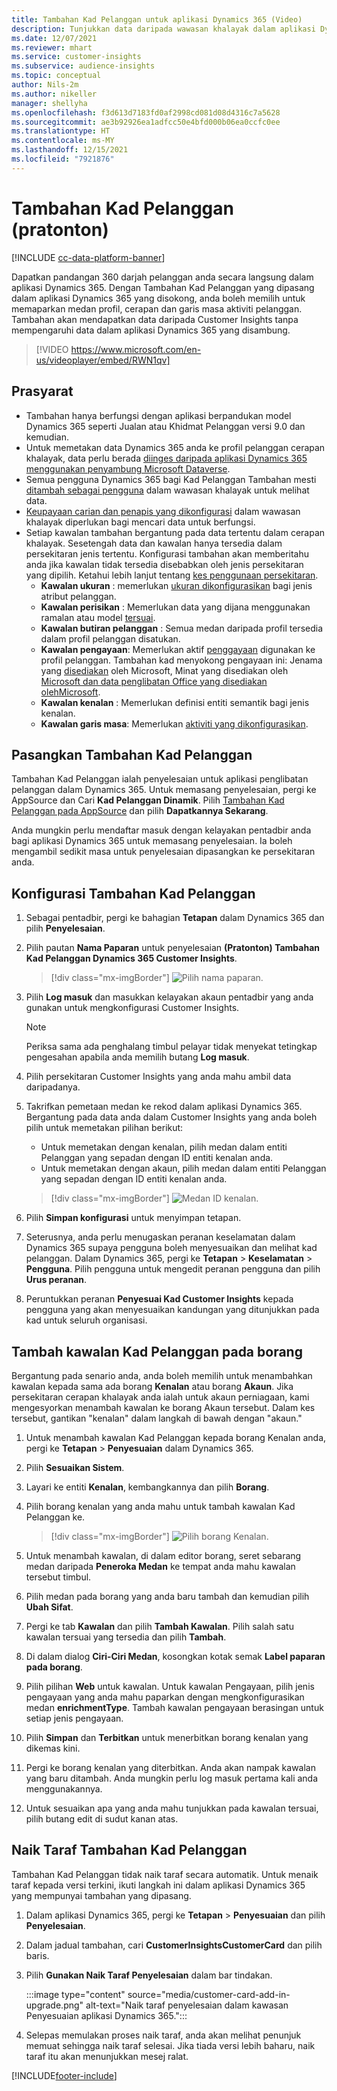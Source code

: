 ```yaml
---
title: Tambahan Kad Pelanggan untuk aplikasi Dynamics 365 (Video)
description: Tunjukkan data daripada wawasan khalayak dalam aplikasi Dynamics 365 dengan tambahan ini.
ms.date: 12/07/2021
ms.reviewer: mhart
ms.service: customer-insights
ms.subservice: audience-insights
ms.topic: conceptual
author: Nils-2m
ms.author: nikeller
manager: shellyha
ms.openlocfilehash: f3d613d7183fd0af2998cd081d08d4316c7a5628
ms.sourcegitcommit: ae3b92926ea1adfcc50e4bfd000b06ea0ccfc0ee
ms.translationtype: HT
ms.contentlocale: ms-MY
ms.lasthandoff: 12/15/2021
ms.locfileid: "7921876"
---
```

# <a name="customer-card-add-in-preview"></a>Tambahan Kad Pelanggan (pratonton)

[!INCLUDE [cc-data-platform-banner](../includes/cc-data-platform-banner.md)]

Dapatkan pandangan 360 darjah pelanggan anda secara langsung dalam aplikasi Dynamics 365. Dengan Tambahan Kad Pelanggan yang dipasang dalam aplikasi Dynamics 365 yang disokong, anda boleh memilih untuk memaparkan medan profil, cerapan dan garis masa aktiviti pelanggan. Tambahan akan mendapatkan data daripada Customer Insights tanpa mempengaruhi data dalam aplikasi Dynamics 365 yang disambung.

> [!VIDEO https://www.microsoft.com/en-us/videoplayer/embed/RWN1qv]

## <a name="prerequisites"></a>Prasyarat

- Tambahan hanya berfungsi dengan aplikasi berpandukan model Dynamics 365 seperti Jualan atau Khidmat Pelanggan versi 9.0 dan kemudian.
- Untuk memetakan data Dynamics 365 anda ke profil pelanggan cerapan khalayak, data perlu berada [diinges daripada aplikasi Dynamics 365 menggunakan penyambung Microsoft Dataverse](connect-power-query.md).
- Semua pengguna Dynamics 365 bagi Kad Pelanggan Tambahan mesti [ditambah sebagai pengguna](permissions.md) dalam wawasan khalayak untuk melihat data.
- [Keupayaan carian dan penapis yang dikonfigurasi](search-filter-index.md) dalam wawasan khalayak diperlukan bagi mencari data untuk berfungsi.
- Setiap kawalan tambahan bergantung pada data tertentu dalam cerapan khalayak. Sesetengah data dan kawalan hanya tersedia dalam persekitaran jenis tertentu. Konfigurasi tambahan akan memberitahu anda jika kawalan tidak tersedia disebabkan oleh jenis persekitaran yang dipilih. Ketahui lebih lanjut tentang [kes penggunaan persekitaran](work-with-business-accounts.md).
  - **Kawalan ukuran** : memerlukan [ukuran dikonfigurasikan](measures.md) bagi jenis atribut pelanggan.
  - **Kawalan perisikan** : Memerlukan data yang dijana menggunakan ramalan atau model [tersuai](predictions-overview.md).
  - **Kawalan butiran pelanggan** : Semua medan daripada profil tersedia dalam profil pelanggan disatukan.
  - **Kawalan pengayaan**: Memerlukan aktif [penggayaan](enrichment-hub.md) digunakan ke profil pelanggan. Tambahan kad menyokong pengayaan ini: Jenama yang [disediakan](enrichment-microsoft.md) oleh Microsoft, Minat yang disediakan oleh [Microsoft dan data penglibatan Office yang disediakan oleh](enrichment-microsoft.md)[Microsoft](enrichment-office.md).
  - **Kawalan kenalan** : Memerlukan definisi entiti semantik bagi jenis kenalan.
  - **Kawalan garis masa**: Memerlukan [aktiviti yang dikonfigurasikan](activities.md).

## <a name="install-the-customer-card-add-in"></a>Pasangkan Tambahan Kad Pelanggan

Tambahan Kad Pelanggan ialah penyelesaian untuk aplikasi penglibatan pelanggan dalam Dynamics 365. Untuk memasang penyelesaian, pergi ke AppSource dan Cari **Kad Pelanggan Dinamik**. Pilih [Tambahan Kad Pelanggan pada AppSource](https://appsource.microsoft.com/product/dynamics-365/mscrm.dynamics_365_customer_insights_customer_card_addin?tab=Overview) dan pilih **Dapatkannya Sekarang**.

Anda mungkin perlu mendaftar masuk dengan kelayakan pentadbir anda bagi aplikasi Dynamics 365 untuk memasang penyelesaian. Ia boleh mengambil sedikit masa untuk penyelesaian dipasangkan ke persekitaran anda.

## <a name="configure-the-customer-card-add-in"></a>Konfigurasi Tambahan Kad Pelanggan

1. Sebagai pentadbir, pergi ke bahagian **Tetapan** dalam Dynamics 365 dan pilih **Penyelesaian**.

1. Pilih pautan **Nama Paparan** untuk penyelesaian **(Pratonton) Tambahan Kad Pelanggan Dynamics 365 Customer Insights**.

   > [!div class="mx-imgBorder"]
   > ![Pilih nama paparan.](media/select-display-name.png "Pilih nama paparan.")

1. Pilih **Log masuk** dan masukkan kelayakan akaun pentadbir yang anda gunakan untuk mengkonfigurasi Customer Insights.

   > [!NOTE]
   > Periksa sama ada penghalang timbul pelayar tidak menyekat tetingkap pengesahan apabila anda memilih butang **Log masuk**.

1. Pilih persekitaran Customer Insights yang anda mahu ambil data daripadanya.

1. Takrifkan pemetaan medan ke rekod dalam aplikasi Dynamics 365. Bergantung pada data anda dalam Customer Insights yang anda boleh pilih untuk memetakan pilihan berikut:
   - Untuk memetakan dengan kenalan, pilih medan dalam entiti Pelanggan yang sepadan dengan ID entiti kenalan anda.
   - Untuk memetakan dengan akaun, pilih medan dalam entiti Pelanggan yang sepadan dengan ID entiti kenalan anda.

   > [!div class="mx-imgBorder"]
   > ![Medan ID kenalan.](media/contact-id-field.png "Medan ID kenalan.")

1. Pilih **Simpan konfigurasi** untuk menyimpan tetapan.

1. Seterusnya, anda perlu menugaskan peranan keselamatan dalam Dynamics 365 supaya pengguna boleh menyesuaikan dan melihat kad pelanggan. Dalam Dynamics 365, pergi ke **Tetapan** > **Keselamatan** > **Pengguna**. Pilih pengguna untuk mengedit peranan pengguna dan pilih **Urus peranan**.

1. Peruntukkan peranan **Penyesuai Kad Customer Insights** kepada pengguna yang akan menyesuaikan kandungan yang ditunjukkan pada kad untuk seluruh organisasi.

## <a name="add-customer-card-controls-to-forms"></a>Tambah kawalan Kad Pelanggan pada borang

Bergantung pada senario anda, anda boleh memilih untuk menambahkan kawalan kepada sama ada borang **Kenalan** atau borang **Akaun**. Jika persekitaran cerapan khalayak anda ialah untuk akaun perniagaan, kami mengesyorkan menambah kawalan ke borang Akaun tersebut. Dalam kes tersebut, gantikan "kenalan" dalam langkah di bawah dengan "akaun."

1. Untuk menambah kawalan Kad Pelanggan kepada borang Kenalan anda, pergi ke **Tetapan** > **Penyesuaian** dalam Dynamics 365.

1. Pilih **Sesuaikan Sistem**.

1. Layari ke entiti **Kenalan**, kembangkannya dan pilih **Borang**.

1. Pilih borang kenalan yang anda mahu untuk tambah kawalan Kad Pelanggan ke.

    > [!div class="mx-imgBorder"]
    > ![Pilih borang Kenalan.](media/contact-active-forms.png "Pilih borang Kenalan.")

1. Untuk menambah kawalan, di dalam editor borang, seret sebarang medan daripada **Peneroka Medan** ke tempat anda mahu kawalan tersebut timbul.

1. Pilih medan pada borang yang anda baru tambah dan kemudian pilih **Ubah Sifat**.

1. Pergi ke tab **Kawalan** dan pilih **Tambah Kawalan**. Pilih salah satu kawalan tersuai yang tersedia dan pilih **Tambah**.

1. Di dalam dialog **Ciri-Ciri Medan**, kosongkan kotak semak **Label paparan pada borang**.

1. Pilih pilihan **Web** untuk kawalan. Untuk kawalan Pengayaan, pilih jenis pengayaan yang anda mahu paparkan dengan mengkonfigurasikan medan **enrichmentType**. Tambah kawalan pengayaan berasingan untuk setiap jenis pengayaan.

1. Pilih **Simpan** dan **Terbitkan** untuk menerbitkan borang kenalan yang dikemas kini.

1. Pergi ke borang kenalan yang diterbitkan. Anda akan nampak kawalan yang baru ditambah. Anda mungkin perlu log masuk pertama kali anda menggunakannya.

1. Untuk sesuaikan apa yang anda mahu tunjukkan pada kawalan tersuai, pilih butang edit di sudut kanan atas.

## <a name="upgrade-customer-card-add-in"></a>Naik Taraf Tambahan Kad Pelanggan

Tambahan Kad Pelanggan tidak naik taraf secara automatik. Untuk menaik taraf kepada versi terkini, ikuti langkah ini dalam aplikasi Dynamics 365 yang mempunyai tambahan yang dipasang.

1. Dalam aplikasi Dynamics 365, pergi ke **Tetapan** > **Penyesuaian** dan pilih **Penyelesaian**.

1. Dalam jadual tambahan, cari **CustomerInsightsCustomerCard** dan pilih baris.

1. Pilih **Gunakan Naik Taraf Penyelesaian** dalam bar tindakan.

   :::image type="content" source="media/customer-card-add-in-upgrade.png" alt-text="Naik taraf penyelesaian dalam kawasan Penyesuaian aplikasi Dynamics 365.":::

1. Selepas memulakan proses naik taraf, anda akan melihat penunjuk memuat sehingga naik taraf selesai. Jika tiada versi lebih baharu, naik taraf itu akan menunjukkan mesej ralat.


[!INCLUDE[footer-include](../includes/footer-banner.md)]
